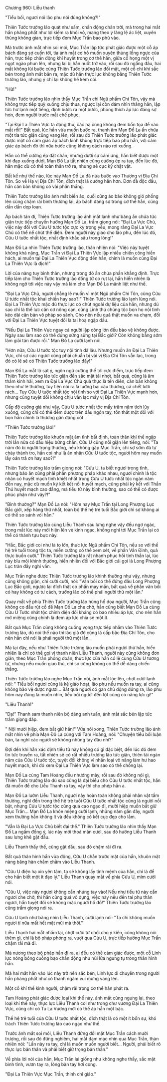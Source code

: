 




Chương 960: Liễu thanh


"Tiểu bối, ngươi nói lão phu nói đúng không?!"

Thiên Tước trưởng lão quát như sấm, chấn động chân trời, mà trong hai mắt hắn phảng phất như lợi kiếm ra khỏi vỏ, mang theo ý lăng lệ ác liệt, xuyên thủng không gian, trực tiếp đem Mục Trần bao phủ vào.

Mà trước ánh mắt nhìn soi mói, Mục Trần lập tức phát giác được một cỗ áp bách đáng sợ cuốn tới, tia ánh mắt cơ hồ muốn xuyên thủng lồng ngực của hắn, trực tiếp chấn động khí huyết trong cơ thể hắn, giữa cổ họng một vị ngọt ngào phun lên, nhưng lại bị hắn nuốt trở vào, rồi sau đó ngẩng đầu, hai mắt không lùi bước cùng Thiên Tước trưởng lão đối mặt, một cỗ chi khí sắc bén trong ánh mắt bắn ra, mặc dù hắn thực lực không bằng Thiên Tước trưởng lão, nhưng ý chí lại không hề kém cỏi.

"Hừ!"

Thiên Tước trưởng lão nhìn thấy Mục Trần chỉ Ngũ phẩm Chí Tôn, vậy mà không trực tiếp quỳ xuống chịu thua, ngược lại còn dám nhìn thẳng hắn, lập tức hừ lạnh một tiếng, định bước ra một bước, phóng thích áp lực đáng sợ hơn, đem người trước mắt chế phục.

"Tại Đại La Thiên Vực ta động thủ, các hạ cũng không đem bổn tọa để vào mắt rồi!" Bất quá, lúc hắn vừa muốn bước ra, thanh âm Mạn Đồ La ẩn chứa một tia tức giận cũng vang lên, rồi sau đó Thiên Tước trưởng lão phát giác được một cỗ cảm giác áp bách kinh khủng trực tiếp bao phủ hắn, với cảm giác áp bách đó thì nửa bước cũng không cách nào rơi xuống.

Hắn có thể cưỡng ép đặt chân, nhưng dưới sự cảm ứng, hắn biết được một khi đạp xuống dưới, Mạn Đồ La tất nhiên cũng cưỡng ép ra tay, đến lúc đó, hắn mặc dù có thể toàn thân trở ra, nhưng sẽ cực kỳ chật vật.

Bất kể như thế nào, lúc này Mạn Đồ La đã nửa bước vào Thượng vị Địa Chí Tôn. So về Hạ vị Địa Chí Tôn, đích thật là cường hãn hơn. Đơn đả độc đấu, hắn căn bản không có vài phần thắng.

Thiên Tước trưởng lão ánh mắt biến ảo, cuối cùng áo bào không gió phồng lên cũng chậm rãi bình thường lại, áp bách đáng sợ trong cơ thể hắn, cũng dần dần dẹp loạn.

Áp bách tán đi, Thiên Tước trưởng lão ánh mắt lạnh như băng ẩn chứa tức giận trực tiếp chuyển hướng Mạn Đồ La, trầm giọng nói: "Đại La Vực Chủ, việc này đối với Cửu U tước tộc cực kỳ trọng yếu, mong rằng Đại La Vực Chủ có thể nể chút thể diện. Đem người này giao cho lão phu, đến lúc đó, Cửu U tước nhất tộc, nhất định khắc sâu trong lòng!"

Mạn Đồ La nhìn Thiên Tước trưởng lão, thản nhiên nói: "Việc này tuyệt không khả năng, Mục Trần vì Đại La Thiên Vực lập nhiều chiến công hiển hách, ai muốn tại Đại La Thiên Vực động đến hắn, chính là muốn cùng Đại La Thiên Vực là địch!"

Lời của nàng tuy bình thản, nhưng trong đó ẩn chứa phần khẳng định. Trực tiếp làm cho Thiên Tước trưởng lão đồng tử co rụt lại, hắn hiển nhiên là không ngờ tới việc này vậy mà làm cho Mạn Đồ La mãnh liệt như thế.

"Đại La Vực Chủ, ngươi chẳng lẽ muốn vì một Ngũ phẩm Chí Tôn, cùng Cửu U tước nhất tộc khai chiến hay sao?!" Thiên Tước trưởng lão lạnh lùng nói. Đại La Thiên Vực mặc dù thực lực có chút ngoài dự liệu của hắn, nhưng dù sao chỉ là thế lực căn cơ nông cạn, cùng Linh thú chủng tộc bọn họ nội tình kéo dài căn bản vô pháp so sánh. Cho nên nếu quả thật muốn va chạm, đối với Đại La Thiên Vực tuyệt đối là tai hoạ ngập đầu.

"Nếu Đại La Thiên Vực ngay cả người lập công lớn đều bảo vệ không được. Ngày sau làm sao có thể đứng sừng sững tại Bắc giới? Còn không bằng sớm làm giải tán được rồi." Mạn Đồ La cười lạnh nói.

"Hơn nữa, Cửu U tước tộc tuy nội tình đã lâu. Nhưng muốn ăn Đại La Thiên Vực, chỉ sợ các ngươi cũng phải chuẩn bị vài vị Địa Chí Tôn vẫn lạc, trong đó có lẽ sẽ có Thiên Tước trưởng lão đấy!"

Mạn Đồ La mắt lộ sát ý, ngôn ngữ cường thế tới cực điểm, trực tiếp đem Thiên Tước trưởng lão tức giận đến sắc mặt tái nhợt, bất quá, cũng là âm thầm kinh hãi, xem ra Đại La Vực Chủ quả thực là tên điên, căn bản không theo như lẽ thường, tùy tiện nói ra là lưỡng bại câu thương, cá chết lưới rách... Tuy Cửu U tước nhất tộc nội tình so với Đại La Thiên Vực mạnh hơn, nhưng cũng tuyệt đối không chịu vẫn lạc mấy vị Địa Chí Tôn.

Cấp độ cường giả như vậy, Cửu U tước nhất tộc mấy trăm năm tích lũy xuống, cũng chỉ có thể đếm được trên đầu ngón tay, tổn thất một đối với bọn hắn chính là thương gân động cốt.

"Thiên Tước trưởng lão!"

Thiên Tước trưởng lão khuôn mặt âm tình bất định, toàn thân khí thế ngập trời lần nữa có dấu hiệu bừng chấn, Cửu U cũng nổi giận lên tiếng, nói: "Ta năm đó bị người trọng thương, nếu không gặp Mục Trần, chỉ sợ sớm đã tự cháy thành tro, hắn coi như là ân nhân Cửu U tước tộc, ngươi hôm nay muốn lấy oán trả ơn hay sao?!"

Thiên Tước trưởng lão trầm giọng nói: "Cửu U, ta biết ngươi trọng tình, nhưng báo ân cũng phải phân phương pháp khác nhau, ngươi chính là tộc nhân có huyết mạch tinh khiết nhất trong Cửu U tước nhất tộc ngàn năm đến nay, mặc dù muốn ký kết kết nối huyết mạch, cũng phải ký kết với Thần Thú huyết mạch cao đẳng, mà tiểu tử này bình thường, sao có thể có được phúc phận như vậy?!"

"Bình thường?" Mạn Đồ La nói: "Hôm nay Mục Trần tại Long Phượng Lục Bắc giới, xếp hàng thứ nhất, toàn bộ thế hệ trẻ tuổi Bắc giới chỉ sợ không ai có thể so sánh vói hắn."

Thiên Tước trưởng lão cùng Liễu Thanh sau lưng nghe vậy đều ngơ ngác, trong mắt lúc này mới hiện lên vẻ kinh ngạc, không nghĩ tới Mục Trần lại có thể có thành tựu bực này.

"Hắc, Bắc giới coi như là to lớn, thực lực Ngũ phẩm Chí Tôn, nếu so với thế hệ trẻ tuổi trong tộc ta, miễn cưỡng có thể xem xét, về phần Vấn Đỉnh, quả thực buồn cười." Thiên Tước trưởng lão rất nhanh phục hồi tinh thần lại, lúc này bĩu môi khinh thường, hiển nhiên đối với Bắc giới cái gọi là Long Phượng Lục tràn đầy nghi vấn.

Mục Trần nghe được Thiên Tước trưởng lão khinh thường như vậy, nhưng cũng không giận, chỉ cười cười, nói: "Vãn bối có thể đứng đầu Long Phượng Lục Bắc giới, ngược lại đích thật có phần may mắn, bất quá về phần vãn bối có hay không có tư cách, trưởng lão có thể phái người thử một lần."

Quay mắt về phía Thiên Tước trưởng lão hùng hổ dọa người, Mục Trần cũng không co đầu rút cổ để Mạn Đồ La che chở, hắn cũng biết Mạn Đồ La cùng Cửu U Tước nhất tộc chính diện đối kháng có bao nhiêu áp lực, cho nên hắn mở miệng cũng chính là đem áp lực chia sẻ một ít.

Bất quá Mục Trần cũng không cuồng vọng trực tiếp nhắm vào Thiên Tước trưởng lão, dù nói thế nào thì lão già đó cũng là cấp bậc Địa Chí Tôn, cho nên hắn chỉ nói là phái người thử một lần.

Mà tại đây, nếu như Thiên Tước trưởng lão muốn phái người thử hắn, hiển nhiên là chỉ có thể gọi vị thanh niên Liễu Thanh, người này cũng không đơn giản, theo Mục Trần phỏng đoán, thực lực của hắn có lẽ cùng Cửu U tương tự, nhưng nếu muốn giao thủ, chỉ sợ cũng không có thể dễ dàng chiến thắng.

Thiên Tước trưởng lão nghe Mục Trần nói, ánh mắt lóe lên, chợt cười lạnh nói: " Tiểu bối ngươi cũng là kẻ giảo hoạt, lão phu nếu muốn ra tay, ai cũng không bảo vệ được ngươi... Bất quá ngươi có gan chủ động đứng ra, lão phu hôm nay đúng là muốn nhìn, tiểu bối ngươi đến tột cùng có năng lực gì!"

"Liễu Thanh!"

"Dạ!" Thanh sam thanh niên bộ dáng anh tuấn, ánh mắt sắc bén lập tức trầm giọng đáp.

" Nội mười hiệp, đem bắt giữ hắn!" Vừa nói xong, Thiên Tước trưởng lão ánh mắt nhìn về phía Mạn Đồ La cùng với Tam Hoàng, nói: "Chuyện tiểu bối luận bàn, ta nghĩ các ngươi sẽ không nhúng tay đâu nhỉ?"

Đợi đến khi hắn xác định tiểu tử này không có gì đặc biệt, đến lúc đó đem tin tức truyền ra, tất nhiên sẽ có rất nhiều trưởng lão tức giận, thiên tài ngàn năm của Cửu U tước tộc, tuyệt đối không vì nhân loại vô năng làm hư hao huyết mạch, khi đó xem Đại La Thiên Vực làm sao có thể chống lại.

Mạn Đồ La cùng Tam Hoàng đều nhướng mày, rồi sau đó không nói gì, Thiên Tước trưởng lão dù sao cũng là đại biểu cho Cửu U tước nhất tộc, hắn đã muốn để cho Liễu Thanh ra tay, vậy thì cho phép hắn a.

Mạn Đồ La lườm Liễu Thanh, người này hoàn toàn không phải nhân vật tầm thường, nghĩ đến trong thế hệ trẻ tuổi Cửu U tước nhất tộc cũng là người nổi bật, nhưng Cửu U tước tộc cũng quá cao ngạo đi, mười hiệp muốn bắt giữ Mục Trần... Mạn Đồ La khóe miệng cười lạnh, những năm gần đây, người xem thường hắn không ít và đều không có kết cục đẹp cho lắm.

"Vẫn là Đại La Vực Chủ biết đại thể." Thiên Tước trưởng lão nhìn thấy Mạn Đồ La ngầm đồng ý, lúc này mới thoả mãn cười, sau đó hướng Liễu Thanh sau lưng khẽ gật đầu.

Liễu Thanh thấy thế, cũng gật đầu, sau đó chậm rãi đi ra.

Bất quá thân hình hắn vừa động, Cửu U chắn trước mặt của hắn, khuôn mặt nàng băng hàn chằm chằm vào Liễu Thanh.

"Cửu U điện hạ xin yên tâm, ta sẽ không lấy tính mệnh của hắn, chỉ là để cho hắn biết một ít đạo lý." Liễu Thanh quay mắt về phía Cửu U, mỉm cười nói.

"Cửu U, việc này ngươi không cần nhúng tay vào! Nếu như tiểu tử này cần ngươi che chở, thì hắn cũng quá vô dụng, việc này nếu đến tai phụ thân ngươi, hắn tuyệt đối sẽ không mặc ngươi hồ đồ!" Thiên Tước trưởng lão cũng trầm giọng nói ra.

Cửu U lạnh như băng nhìn Liễu Thanh, cười lạnh nói: "Ta chỉ không muốn ngươi tí nữa mất hết mặt mũi mà thôi."

Liễu Thanh hai mắt nhắm lại, chợt cười từ chối cho ý kiến, cũng không nói thêm gì, chỉ là bộ pháp phóng ra, vượt qua Cửu U, trực tiếp hướng Mục Trần chậm rãi mà đi.

Mà nương theo bộ pháp hắn đi ra, ai đều có thể cảm giác được, một cỗ Linh lực nóng bỏng cuồng bạo chấn động như núi lửa ngưng tụ trong thân hình hắn.

Mà hai mắt hắn vào lúc này trở nên sắc bén, Linh lực di chuyển trong người hắn phảng phất như có thanh ngâm vui mừng vang lên.

Một cỗ khí thế kinh người, chậm rãi trong cơ thể hắn phát ra.

Tam Hoàng phát giác được loại khí thế này, ánh mắt cũng ngưng lại, theo loại khí thế này, thực lực Liễu Thanh coi như trong chư vương Đại La Thiên Vực, cũng chỉ có Tu La Vương mới có thể áp hắn một bậc.

Thế hệ trẻ tuổi của Cửu U tước nhất tộc, đích thật là có một ít bổn sự, khó trách Thiên Tước trưởng lão cao ngạo như thế.

Trước ánh mắt soi mói, Liễu Thanh đứng đối mặt Mục Trần cách mười trượng, rồi sau đó đứng nghiêm, hai mắt đạm mạc nhìn qua Mục Trần, thản nhiên nói: "Lần này ra tay, chỉ là muốn muốn ngươi biết... Người, phải biết rõ thực lực bản thân và phải biết giữ trọng bản thân."

Về phía lời nói của hắn, Mục Trần lại giống như không nghe thấy, sắc mặt bình tĩnh, vươn tay ra, lòng bàn tay hơi cong.

"Đại La Thiên Vực Mục Trần, thỉnh chỉ giáo."





